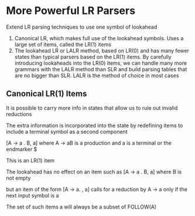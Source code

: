 # More Powerful LR Parsers

Extend LR parsing techniques to use one symbol of lookahead

1. Canonical LR, which makes full use of the lookahead symbols. Uses a large set of items, called the LR(1) items
2. The lookahead LR or LALR method, based on LR(0) and has many fewer states than typical parsers based on the LR(1) items. By carefully introducing lookaheads into the LR(0) items, we can handle many more grammars with the LALR method than SLR and build parsing tables that are no bigger than SLR. LALR is the method of choice in most cases

## Canonical LR(1) Items

It is possible to carry more info in states that allow us to rule out invalid reductions

The extra information is incorporated into the state by redefining items to include a terminal symbol as a second component

[A → a . B, a] where A → aB is a production and a is a terminal or the endmarker $

This is an LR(1) item

The lookahead has no effect on an item such as [A → a . B, a] where B is not empty

but an item of the form [A → a. , a] calls for a reduction by A → a only if the next input symbol is a

The set of such items a will always be a subset of FOLLOW(A)
